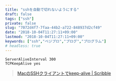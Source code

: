 ```yaml
---
title: "sshを自動で切れないようにする"
draft: false
tags: ["ssh"]
private: false
slug: "7072d4f7-7faa-44b2-a722-848937d2cf49"
date: "2018-10-04T11:27:11+09:00"
lastmod: "2018-10-04T11:27:11+09:00"
keywords: ["ssh","ベジプロ","プログ","プログラム"]
# headless: true
---
```


```:~/.ssh/config
ServerAliveInterval 300
TCPKeepAlive yes
```

> [MacのSSHクライアントでkeep-alive | Scribble](http://scribble.washo3.com/mac/osx-ssh-keep-alive.html)
